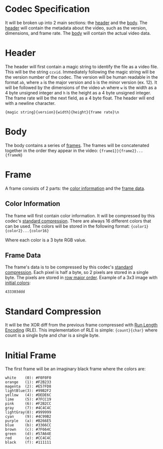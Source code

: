 # Codec Specification
It will be broken up into 2 main sections: the [header](#header) and the [body](#body). The [header](#header) will contain the metadata about the video, such as the version, dimensions, and frame rate. The [body](#body) will contain the actual video data.

# Header
The header will first contain a magic string to identify the file as a video file. This will be the string `ccvid`. Immediately following the magic string will be the version number of the codec. The version will be human readable in the format `ab`, where `a` is the major version and `b` is the minor version (ex. 12). It will be followed by the dimensions of the video `wh` where `w` is the width as a 4 byte unsigned integer and `h` is the height as a 4 byte unsigned integer. The frame rate will be the next field, as a 4 byte float. The header will end with a newline character.

`{magic string}{version}{width}{height}{frame rate}\n`

# Body
The body contains a series of [frames](#frame). The frames will be concatenated together in the order they appear in the video:
`{frame1}}{frame2}...{frameN}`

# Frame
A frame consists of 2 parts: the [color information](#color-information) and the [frame data](#frame-data).

## Color Information
The frame will first contain color information. It will be compressed by this codec's [standard compression](#standard-compression). There are always 16 different colors that can be used. The colors will be stored in the following format:
`{color1}{color2}...{color16}`

Where each color is a 3 byte RGB value.

## Frame Data
The frame's data is to be compressed by this codec's [standard compression](#standard-compression). Each pixel is half a byte, so 2 pixels are stored in a single byte. The pixels are stored in [row major order](https://en.wikipedia.org/wiki/Row-_and_column-major_order). Example of a 3x3 image with [initial colors](#initial-frame):
```
433303ddd
```

# Standard Compression
It will be the XOR diff from the previous frame compressed with [Run Length Encoding](https://en.wikipedia.org/wiki/Run-length_encoding) (RLE). This implementation of RLE is simple: `{count}{char}` where count is a single byte and char is a single byte.

# Initial Frame
The first frame will be an imaginary black frame where the colors are:
```
white    (0): #F0F0F0
orange   (1): #F2B233
magenta  (2): #E57FD8
lightBlue(3): #99B2F2
yellow   (4): #DEDE6C
lime     (5): #7FCC19
pink     (6): #F2B2CC
gray     (7): #4C4C4C
lightGray(8): #999999
cyan     (9): #4C99B2
purple   (a): #B266E5
blue     (b): #3366CC
brown    (c): #7F664C
green    (d): #57A64E
red      (e): #CC4C4C
black    (f): #111111
```
